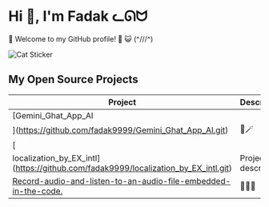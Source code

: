 #            Hi 👋, I'm Fadak ᓚᘏᗢ

🌟 Welcome to my GitHub profile! 🌟 
      😺             (^///^) 

![Cat Sticker](https://encrypted-tbn0.gstatic.com/images?q=tbn:ANd9GcSiIPFOOZsocC0BVfVS0PF3r9Hb45JVa3H12g&s)

## My Open Source Projects

| Project | Description |
| --- | --- |
| [Gemini_Ghat_App_AI
](https://github.com/fadak9999/Gemini_Ghat_App_AI.git) | 💫🪄 |
| [
localization_by_EX_intl](https://github.com/fadak9999/localization_by_EX_intl.git) | Project description |
| [Record-audio-and-listen-to-an-audio-file-embedded-in-the-code.](https://github.com/fadak9999/Record-audio-and-listen-to-an-audio-file-embedded-in-the-code..git) | 🐚🐚🌊 |
